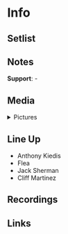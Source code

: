 # Info

## Setlist

## Notes

**Support**: -

## Media 

<details>
  <summary>Pictures</summary>
  <!--<img alt="Flyer" title="Flyer" src="_.jpg" height="200" />  
  <img alt="Clipping" title="Clipping" src="_.jpg" height="200" />-->
</details>

## Line Up

* Anthony Kiedis
* Flea
* Jack Sherman
* Cliff Martinez

## Recordings

## Links